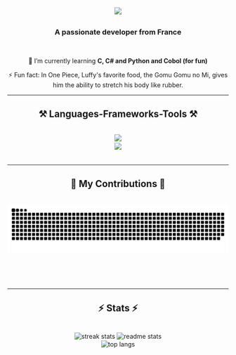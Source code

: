 <h1 align="center">
    <img src="https://readme-typing-svg.herokuapp.com?font=Fira+Code&weight=500&size=30&pause=1000&color=FFFFFF&center=true&random=false&width=435&lines=Welcome+%F0%9F%91%8B;I'm+Kamion" />
</h1>

<h3 align="center">A passionate developer from France</h3>

<br/>

<div align="center">

 🌱 I’m currently learning **C, C# and Python and Cobol (for fun)**

⚡ Fun fact: In One Piece, Luffy's favorite food, the Gomu Gomu no Mi, gives him the ability to stretch his body like rubber.
 </div>
 

 <hr/>
 
<h2 align="center">⚒️ Languages-Frameworks-Tools ⚒️</h2>
<br/>
<div align="center">
  <img src="https://skillicons.dev/icons?i=html,css,js,lua,python,c,php,powershell"/>
  <br>
  <img src="https://skillicons.dev/icons?i=discord,bots,vscode,github,nodejs,firebase,mongodb,mysql"/>
  <br>
</div>

<br/>
<hr/>

<div align="center">
  <h2>🐍 My Contributions 🐍</h2>
  <br>
  <img alt="snake eating my contributions" src="https://github.com/Kamionn/Kamionn/blob/main/workflows/games_snake.svg" />
  
  <br/><br/><br/>
</div>

<hr/>

<h2 align="center">⚡ Stats ⚡</h2>
<br>
<div align="center">

  <img width=390 src="https://github-readme-stats.vercel.app/api?username=Kamionn&show_icons=true&theme=gotham&include_all_commits=true&count_private=true" alt="streak stats"/>
  <img width=390 src="https://github-readme-stats.vercel.app/api?username=Kamionn&count_private=true&show_icons=true&theme=gotham&rank_icon=github&border_radius=10" alt="readme stats" />
  <br/>
  <img width=325 align="center" src="https://github-readme-stats.vercel.app/api/top-langs/?username=Kamionn&hide=HTML&langs_count=8&layout=compact&theme=gotham&border_radius=10&size_weight=0.5&count_weight=0.5&exclude_repo=github-readme-stats" alt="top langs" />
</div>
